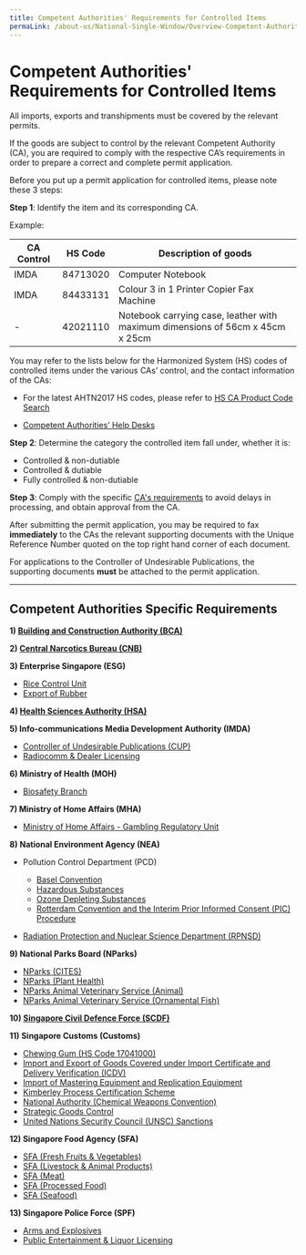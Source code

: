 ```yaml
---
title: Competent Authorities' Requirements for Controlled Items
permaLink: /about-us/National-Single-Window/Overview-Competent-Authorities-Requirements
---
```


# Competent Authorities' Requirements for Controlled Items

All imports, exports and transhipments must be covered by the relevant permits.

If the goods are subject to control by the relevant Competent Authority (CA), you are required to comply with the respective CA’s requirements in order to prepare a correct and complete permit application.

Before you put up a permit application for controlled items, please note these 3 steps:

**Step 1**: Identify the item and its corresponding CA.

Example:

| CA Control  |  HS Code |  Description of goods |
|---|---|---|
|  IMDA |  84713020	 | Computer Notebook  |
|  IMDA |  84433131 | Colour 3 in 1 Printer Copier Fax Machine  |
| -  |  42021110 | Notebook carrying case, leather with maximum dimensions of 56cm x 45cm x 25cm  |

You may refer to the lists below for the Harmonized System (HS) codes of controlled items under the various CAs’ control, and the contact information of the CAs:

-   For the latest AHTN2017 HS codes, please refer to [HS CA Product Code Search](https://www.tradenet.gov.sg/tradenet/portlets/search/searchHSCA/searchInitHSCA.do)  
    
-   [Competent Authorities’ Help Desks](https://www.customs.gov.sg/-/media/cus/files/about-us/annexes-and-appendices/annex-e---ca-helpdesk-list.pdf?la=en&hash=389D47ADFB0ABE83173CF4BAA6308C9466AF067F)

**Step 2**: Determine the category the controlled item fall under, whether it is:

-   Controlled & non-dutiable
-   Controlled & dutiable
-   Fully controlled & non-dutiable
    

**Step 3**: Comply with the specific  [CA's requirements](https://www.customs.gov.sg/-/media/cus/files/about-us/annexes-and-appendices/annex-d---competent-authorities-requirements.pdf?la=en&hash=057440FE313CE92B2EDFD74E5E173D0CD9DEAD70) to avoid delays in processing, and obtain approval from the CA.

After submitting the permit application, you may be required to fax  **immediately**  to the CAs the relevant supporting documents with the Unique Reference Number quoted on the top right hand corner of each document.

For applications to the Controller of Undesirable Publications, the supporting documents  **must**  be attached to the permit application.

***
## Competent Authorities Specific Requirements
**1)  [Building and Construction Authority (BCA)](https://www.customs.gov.sg/about-us/national-single-window/tradenet/competent-authorities-requirements-for-controlled-items/bca)**

**2)  [Central Narcotics Bureau (CNB)](https://www.customs.gov.sg/about-us/national-single-window/tradenet/competent-authorities-requirements-for-controlled-items/cnb)**

**3) Enterprise Singapore (ESG)**

-   [Rice Control Unit](https://www.customs.gov.sg/about-us/national-single-window/tradenet/competent-authorities-requirements-for-controlled-items/esg-rice)
-   [Export of Rubber](https://www.customs.gov.sg/about-us/national-single-window/tradenet/competent-authorities-requirements-for-controlled-items/esg-rubber)

**4)  [Health Sciences Authority (HSA)](https://www.customs.gov.sg/about-us/national-single-window/tradenet/competent-authorities-requirements-for-controlled-items/hsa)**

**5) Info-communications Media Development Authority (IMDA)**

-   [Controller of Undesirable Publications (CUP)](https://www.customs.gov.sg/about-us/national-single-window/tradenet/competent-authorities-requirements-for-controlled-items/imda-controller-of-undesirable-publications)
-   [Radiocomm & Dealer Licensing](https://www.customs.gov.sg/about-us/national-single-window/tradenet/competent-authorities-requirements-for-controlled-items/imda-radiocomm-and-dealer-licensing)

**6) Ministry of Health (MOH)**

-   [Biosafety Branch](https://www.customs.gov.sg/about-us/national-single-window/tradenet/competent-authorities-requirements-for-controlled-items/ministry-of-health---biosafety-branch)

**7) Ministry of Home Affairs (MHA)**

-   [Ministry of Home Affairs - Gambling Regulatory Unit](https://www.customs.gov.sg/about-us/national-single-window/tradenet/competent-authorities-requirements-for-controlled-items/singapore-police-force---public-entertainment-liquor-licensing)

**8) National Environment Agency (NEA)**

-   Pollution Control Department (PCD)
    
    -   [Basel Convention](https://www.customs.gov.sg/about-us/national-single-window/tradenet/competent-authorities-requirements-for-controlled-items/national-environment-agency---pollution-control-department-basel-convention)
    -   [Hazardous Substances](https://www.customs.gov.sg/about-us/national-single-window/tradenet/competent-authorities-requirements-for-controlled-items/national-environment-agency---pollution-control-department-hazardous-substances)
    -   [Ozone Depleting Substances](https://www.customs.gov.sg/about-us/national-single-window/tradenet/competent-authorities-requirements-for-controlled-items/national-environment-agency---pollution-control-department-ozone-depleting-substances)
    -   [Rotterdam Convention and the Interim Prior Informed Consent (PIC) Procedure](https://www.customs.gov.sg/about-us/national-single-window/tradenet/competent-authorities-requirements-for-controlled-items/national-environment-agency---pollution-control-department-rotterdam-convention-pic-procedure)
-   [Radiation Protection and Nuclear Science Department (RPNSD)](https://www.customs.gov.sg/about-us/national-single-window/tradenet/competent-authorities-requirements-for-controlled-items/national-environment-agency---radiation-protection-and-nuclear-science-department-rpnsd)

**9) National Parks Board (NParks)**

-   [NParks (CITES)](https://www.customs.gov.sg/about-us/national-single-window/tradenet/competent-authorities-requirements-for-controlled-items/Nparks-CITES)
-   [NParks (Plant Health)](https://www.customs.gov.sg/about-us/national-single-window/tradenet/competent-authorities-requirements-for-controlled-items/Nparks-Plant-Health)[](https://www.customs.gov.sg/about-us/national-single-window/tradenet/competent-authorities-requirements-for-controlled-items/agri-food-and-veterinary-authority-cites)
-   [NParks Animal Veterinary Service (Animal)](https://www.customs.gov.sg/about-us/national-single-window/tradenet/competent-authorities-requirements-for-controlled-items/Nparks-AVS-Animal)
-   [NParks Animal Veterinary Service (Ornamental Fish)](https://www.customs.gov.sg/about-us/national-single-window/tradenet/competent-authorities-requirements-for-controlled-items/Nparks-AVS-Ornamental-Fish)

**10)  [Singapore Civil Defence Force (SCDF)](https://www.customs.gov.sg/about-us/national-single-window/tradenet/competent-authorities-requirements-for-controlled-items/singapore-civil-defence-force-scdf)**

**11) Singapore Customs (Customs)**

-   [Chewing Gum (HS Code 17041000)](https://www.customs.gov.sg/about-us/national-single-window/tradenet/competent-authorities-requirements-for-controlled-items/singapore-customs---chewing-gum-hs-code-17041000)
-   [Import and Export of Goods Covered under Import Certificate and Delivery Verification (ICDV)](https://www.customs.gov.sg/about-us/national-single-window/tradenet/competent-authorities-requirements-for-controlled-items/icdv)
-   [Import of Mastering Equipment and Replication Equipment](https://www.customs.gov.sg/about-us/national-single-window/tradenet/competent-authorities-requirements-for-controlled-items/singapore-customs---import-of-mastering-equipment-and-replication-equipment)
-   [Kimberley Process Certification Scheme](https://www.customs.gov.sg/about-us/national-single-window/tradenet/competent-authorities-requirements-for-controlled-items/singapore-customs---kimberley-process-certification-scheme)
-   [National Authority (Chemical Weapons Convention)](https://www.customs.gov.sg/-/media/cus/files/about-us/annexes-and-appendices/cwc---ca-requirements.docx?la=en&hash=B4FC6DE831536510AD3D7C2B0251C0452F7BF8A5)
-   [Strategic Goods Control](https://www.customs.gov.sg/about-us/national-single-window/tradenet/competent-authorities-requirements-for-controlled-items/strategic-goods-control)
-   [United Nations Security Council (UNSC) Sanctions](https://www.customs.gov.sg/about-us/national-single-window/tradenet/competent-authorities-requirements-for-controlled-items/united-nations-security-council-unsc-sanctions)

**12) Singapore Food Agency (SFA)**

-   [SFA (Fresh Fruits & Vegetables)](https://www.customs.gov.sg/about-us/national-single-window/tradenet/competent-authorities-requirements-for-controlled-items/SFA-fruits-and-vegetables)
-   [SFA (Livestock & Animal Products)](https://www.customs.gov.sg/about-us/national-single-window/tradenet/competent-authorities-requirements-for-controlled-items/sfa-livestock-and-animal-products)
-   [SFA (Meat)](https://www.customs.gov.sg/about-us/national-single-window/tradenet/competent-authorities-requirements-for-controlled-items/SFA-meat)
-   [SFA (Processed Food)](https://www.customs.gov.sg/about-us/national-single-window/tradenet/competent-authorities-requirements-for-controlled-items/SFA-processed-food)
-   [SFA (Seafood)](https://www.customs.gov.sg/about-us/national-single-window/tradenet/competent-authorities-requirements-for-controlled-items/SFA-seafood)

**13) Singapore Police Force (SPF)**

-   [Arms and Explosives](https://www.customs.gov.sg/about-us/national-single-window/tradenet/competent-authorities-requirements-for-controlled-items/singapore-police-force---arms-and-explosives)
-   [Public Entertainment & Liquor Licensing](https://www.customs.gov.sg/about-us/national-single-window/tradenet/competent-authorities-requirements-for-controlled-items/singapore-police-force---public-entertainment-liquor-licensing)
